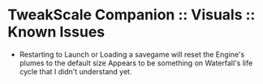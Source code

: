 # TweakScale Companion :: Visuals :: Known Issues

* Restarting to Launch or Loading a savegame will reset the Engine's plumes to the default size
	 Appears to be something on Waterfall's life cycle that I didn't understand yet.

